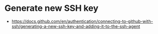 # Generate new SSH key
- https://docs.github.com/en/authentication/connecting-to-github-with-ssh/generating-a-new-ssh-key-and-adding-it-to-the-ssh-agent
